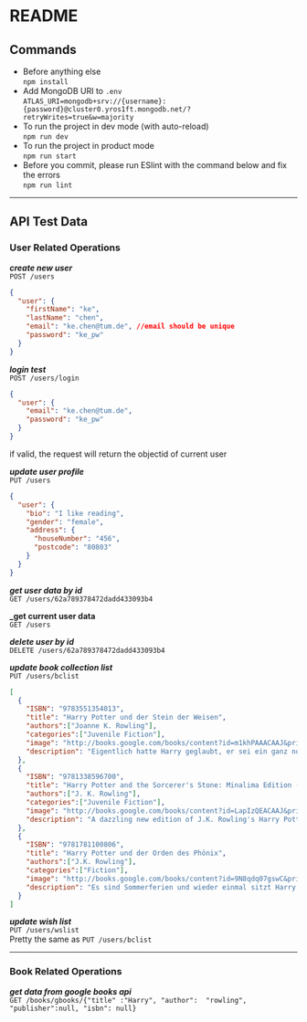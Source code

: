 # README

## Commands
- Before anything else   
  ```npm install```
- Add MongoDB URI to `.env`  
  ```ATLAS_URI=mongodb+srv://{username}:{password}@cluster0.yros1ft.mongodb.net/?retryWrites=true&w=majority```  
- To run the project in dev mode (with auto-reload)   
  ```npm run dev```
- To run the project in product mode  
  ```npm run start```
- Before you commit, please run ESlint with the command below and fix the errors    
  ```npm run lint```   

---

## API Test Data  
### User Related Operations
**_create new user_**  
`POST /users`
```JSON
{
  "user": {
    "firstName": "ke",
    "lastName": "chen",
    "email": "ke.chen@tum.de", //email should be unique
    "password": "ke_pw"
  }
}
```

**_login test_**     
`POST /users/login`
```Json
{
  "user": {
    "email": "ke.chen@tum.de",
    "password": "ke_pw"
  }
}
```
if valid, the request will return the objectid of current user   


**_update user profile_**   
`PUT /users`   
```JSON
{
  "user": {
    "bio": "I like reading",
    "gender": "female",
    "address": {
      "houseNumber": "456",
      "postcode": "80803"
    }
  }
}
```

**_get user data by id_**   
`GET /users/62a789378472dadd433093b4`  

**_get current user data**   
`GET /users`   

**_delete user by id_**  
`DELETE /users/62a789378472dadd433093b4`

**_update book collection list_**  
`PUT /users/bclist`
```JSON
[
  {
    "ISBN": "9783551354013",
    "title": "Harry Potter und der Stein der Weisen",
    "authors":["Joanne K. Rowling"],
    "categories":["Juvenile Fiction"],
    "image": "http://books.google.com/books/content?id=m1khPAAACAAJ&printsec=frontcover&img=1&zoom=1&source=gbs_api",
    "description": "Eigentlich hatte Harry geglaubt, er sei ein ganz normaler Junge. Zumindest bis zu seinem elften Geburtstag. Da erfährt er, dass er sich an der Schule für Hexerei und Zauberei einfinden soll. Und warum? Weil Harry ein Zauberer ist. Und so wird für Harry das erste Jahr in der Schule das spannendste, aufregendste und lustigste in seinem Leben. Er stürzt von einem Abenteuer in die nächste ungeheuerliche Geschichte, muss gegen Bestien, Mitschüler und Fabelwesen kämpfen. Da ist es gut, dass er schon Freunde gefunden hat, die ihm im Kampf gegen die dunklen Mächte zur Seite stehen."
  },
  {
    "ISBN": "9781338596700",
    "title": "Harry Potter and the Sorcerer's Stone: Minalima Edition (Harry Potter, Book 1), Volume 1",
    "authors":["J. K. Rowling"],
    "categories":["Juvenile Fiction"],
    "image": "http://books.google.com/books/content?id=LapIzQEACAAJ&printsec=frontcover&img=1&zoom=1&source=gbs_api",
    "description": "A dazzling new edition of J.K. Rowling's Harry Potter and the Sorcerer's Stone, fully illustrated in brilliant color and featuring exclusive interactive paper craft elements, including a fold-out Hogwarts letter and more! In this stunning new edition of Harry Potter and the Sorcerer's Stone, experience the story as never before. J.K. Rowling's complete and unabridged text is accompanied by full-color illustrations on nearly every page and eight exclusive, interactive paper craft elements: Readers will open Harry's Hogwarts letter, reveal the magical entryway to Diagon Alley, make a sumptuous feast appear in the Great Hall, and more. Designed and illustrated by award-winning design studio MinaLima - best known for establishing the visual graphic style of the Harry Potter and Fantastic Beasts films - this edition is sure to be a keepsake for Harry Potter fans, a beautiful addition to any collector's bookshelf, and an enchanting way to introduce the first book in this beloved series to a new generation of readers."
  },
  {
    "ISBN": "9781781100806",
    "title": "Harry Potter und der Orden des Phönix",
    "authors":["J.K. Rowling"],
    "categories":["Fiction"],
    "image": "http://books.google.com/books/content?id=9N8qdq07gswC&printsec=frontcover&img=1&zoom=1&edge=curl&source=gbs_api",
    "description": "Es sind Sommerferien und wieder einmal sitzt Harry bei den unmöglichen Dursleys im Ligusterweg fest. Doch diesmal treibt ihn größere Unruhe denn je - Warum schreiben seine Freunde Ron und Hermine nur so rätselhafte Briefe? Und vor allem: Warum erfährt er nichts über die dunklen Mächte, die inzwischen neu erstanden sind und sich unaufhaltsam über Harrys Welt verbreiten? Noch ahnt er nicht, was der geheimnisvolle Orden des Phönix gegen Voldemort ausrichten kann ... Als Harrys fünftes Schuljahr in Hogwarts beginnt, werden seine Sorgen nur noch größer. Und dann schlägt der Dunkle Lord wieder zu. Harry muss seine Freunde um sich scharen, sonst gibt es kein Entrinnen."
  }
]

```
**_update wish list_**  
`PUT /users/wslist`   
Pretty the same as `PUT /users/bclist`

---

### Book Related Operations
**_get data from google books api_**  
`GET /books/gbooks/{"title" :"Harry", "author":  "rowling", "publisher":null, "isbn": null}`  



